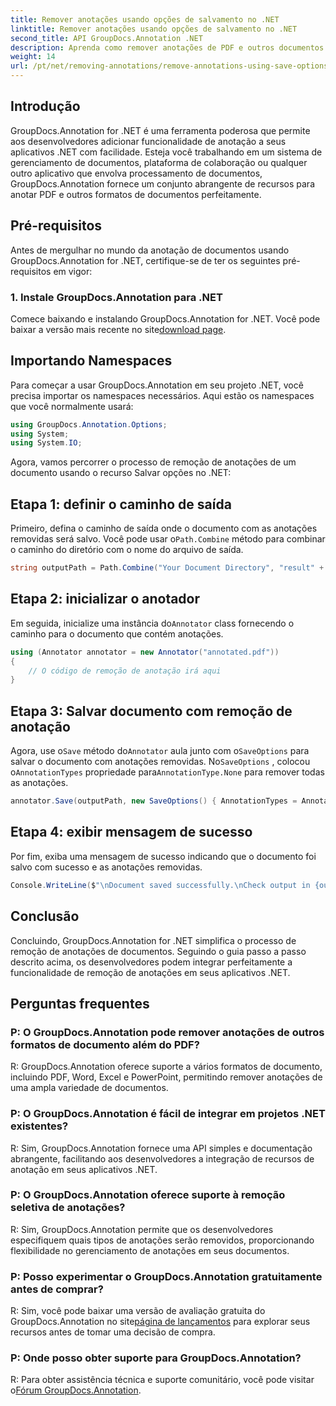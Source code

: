 ```yaml
---
title: Remover anotações usando opções de salvamento no .NET
linktitle: Remover anotações usando opções de salvamento no .NET
second_title: API GroupDocs.Annotation .NET
description: Aprenda como remover anotações de PDF e outros documentos em .NET usando GroupDocs.Annotation. Guia passo a passo com exemplos de código.
weight: 14
url: /pt/net/removing-annotations/remove-annotations-using-save-options/
---
```

## Introdução

GroupDocs.Annotation for .NET é uma ferramenta poderosa que permite aos desenvolvedores adicionar funcionalidade de anotação a seus aplicativos .NET com facilidade. Esteja você trabalhando em um sistema de gerenciamento de documentos, plataforma de colaboração ou qualquer outro aplicativo que envolva processamento de documentos, GroupDocs.Annotation fornece um conjunto abrangente de recursos para anotar PDF e outros formatos de documentos perfeitamente.

## Pré-requisitos

Antes de mergulhar no mundo da anotação de documentos usando GroupDocs.Annotation for .NET, certifique-se de ter os seguintes pré-requisitos em vigor:

### 1. Instale GroupDocs.Annotation para .NET

 Comece baixando e instalando GroupDocs.Annotation for .NET. Você pode baixar a versão mais recente no site[download page](https://releases.groupdocs.com/annotation/net/).

## Importando Namespaces

Para começar a usar GroupDocs.Annotation em seu projeto .NET, você precisa importar os namespaces necessários. Aqui estão os namespaces que você normalmente usará:

```csharp
using GroupDocs.Annotation.Options;
using System;
using System.IO;
```


Agora, vamos percorrer o processo de remoção de anotações de um documento usando o recurso Salvar opções no .NET:

## Etapa 1: definir o caminho de saída

Primeiro, defina o caminho de saída onde o documento com as anotações removidas será salvo. Você pode usar o`Path.Combine` método para combinar o caminho do diretório com o nome do arquivo de saída.

```csharp
string outputPath = Path.Combine("Your Document Directory", "result" + Path.GetExtension("input.pdf"));
```

## Etapa 2: inicializar o anotador

 Em seguida, inicialize uma instância do`Annotator` class fornecendo o caminho para o documento que contém anotações.

```csharp
using (Annotator annotator = new Annotator("annotated.pdf"))
{
    // O código de remoção de anotação irá aqui
}
```

## Etapa 3: Salvar documento com remoção de anotação

 Agora, use o`Save` método do`Annotator` aula junto com o`SaveOptions` para salvar o documento com anotações removidas. No`SaveOptions` , colocou o`AnnotationTypes` propriedade para`AnnotationType.None` para remover todas as anotações.

```csharp
annotator.Save(outputPath, new SaveOptions() { AnnotationTypes = AnnotationType.None });
```

## Etapa 4: exibir mensagem de sucesso

Por fim, exiba uma mensagem de sucesso indicando que o documento foi salvo com sucesso e as anotações removidas.

```csharp
Console.WriteLine($"\nDocument saved successfully.\nCheck output in {outputPath}.");
```

## Conclusão

Concluindo, GroupDocs.Annotation for .NET simplifica o processo de remoção de anotações de documentos. Seguindo o guia passo a passo descrito acima, os desenvolvedores podem integrar perfeitamente a funcionalidade de remoção de anotações em seus aplicativos .NET.

## Perguntas frequentes

### P: O GroupDocs.Annotation pode remover anotações de outros formatos de documento além do PDF?

R: GroupDocs.Annotation oferece suporte a vários formatos de documento, incluindo PDF, Word, Excel e PowerPoint, permitindo remover anotações de uma ampla variedade de documentos.

### P: O GroupDocs.Annotation é fácil de integrar em projetos .NET existentes?

R: Sim, GroupDocs.Annotation fornece uma API simples e documentação abrangente, facilitando aos desenvolvedores a integração de recursos de anotação em seus aplicativos .NET.

### P: O GroupDocs.Annotation oferece suporte à remoção seletiva de anotações?

R: Sim, GroupDocs.Annotation permite que os desenvolvedores especifiquem quais tipos de anotações serão removidos, proporcionando flexibilidade no gerenciamento de anotações em seus documentos.

### P: Posso experimentar o GroupDocs.Annotation gratuitamente antes de comprar?

 R: Sim, você pode baixar uma versão de avaliação gratuita do GroupDocs.Annotation no site[página de lançamentos](https://releases.groupdocs.com/) para explorar seus recursos antes de tomar uma decisão de compra.

### P: Onde posso obter suporte para GroupDocs.Annotation?

 R: Para obter assistência técnica e suporte comunitário, você pode visitar o[Fórum GroupDocs.Annotation](https://forum.groupdocs.com/c/annotation/10).